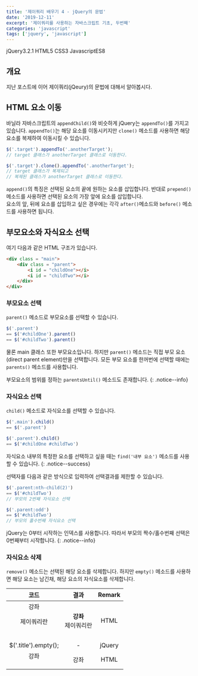 ```yaml
---
title: '제이쿼리 배우기 4 - jQuery의 문법'
date: '2019-12-11'
excerpt: '제이쿼리를 사용하는 자바스크립트 기초, 두번째'
categories: 'javascript'
tags: ['jquery', 'javascript']
---
```


<!-- Post ID : h2e11xEh37 -->

<!--Language Button HTML -->
<span><a class="jQuery"><i class="fab fa-ravelry"></i> jQuery</a><a class="jQueryVer">3.2.1</a></span>  <span><a class="HTML"><i class="fab fa-html5"></i> HTML</a><a class="HTMLVer">5</a></span>  <span><a class="CSS"><i class="fab fa-css3-alt"></i> CSS</a><a class="CSSVer">3</a></span>  <span><a class="Javascript"><i class="fab fa-js-square"></i> Javascript</a><a class="Javascriptver">ES8</a></span>
<!--Language Button HTML -->

## 개요
지난 포스트에 이어 제이쿼리(jQeury)의 문법에 대해서 알아봅시다.

## HTML 요소 이동
바닐라 자바스크립트의 `appendChild()`와 비슷하게 jQuery는 `appendTo()`를 가지고 있습니다. `appendTo()`는 해당 요소를 이동시키지만 `clone()` 메소드를 사용하면 해당 요소를 복제하여 이동시킬 수 있습니다.

~~~javascript
$('.target').appendTo('.anotherTarget');
// target 클래스가 anotherTarget 클래스로 이동한다.

$('.target').clone().appendTo('.anotherTarget');
// target 클래스가 복제되고
// 복제된 클래스가 anotherTarget 클래스로 이동한다.
~~~

`append()`의 특징은 선택된 요소의 끝에 원하는 요소를 삽입합니다. 반대로 `prepend()` 메소드를 사용하면 선택된 요소의 가장 앞에 요소를 삽입합니다.<br>요소의 앞, 뒤에 요소를 삽입하고 싶은 경우에는 각각 `after()`메소드와 `before()` 메소드를 사용하면 됩니다.

## 부모요소와 자식요소 선택
여기 다음과 같은 HTML 구조가 있습니다.
~~~html
<div class = "main">
    <div class = "parent">
        <i id = "childOne"></i>
        <i id = "childTwo"></i>
    </div>
</div>
~~~

### 부모요소 선택
`parent()` 메소드로 부모요소를 선택할 수 있습니다.

~~~javascript
$('.parent') 
== $('#childOne').parent()
== $('#childTwo').parent()
~~~

물론 main 클래스 또한 부모요소입니다. 하지만 `parent()` 메소드는 직접 부모 요소(direct parent element)만을 선택합니다. 모든 부모 요소를 한꺼번에 선택할 때에는 `parents()` 메소드를 사용합니다. 

부모요소의 범위를 정하는 `parentsUntil()` 메소드도 존재합니다.
{: .notice--info}

### 자식요소 선택
`child()` 메소드로 자식요소를 선택할 수 있습니다.

~~~javascript
$('.main').child()
== $('.parent')

$('.parent').child()
== $('#childOne #childTwo')
~~~

자식요소 내부의 특정한 요소를 선택하고 싶을 때는 `find('내부 요소')` 메소드를 사용할 수 있습니다.
{: .notice--success}

선택자를 다음과 같은 방식으로 입력하여 선택결과를 제한할 수 있습니다.

~~~javascript
$('.parent:nth-child(2)')
== $('#childTwo')
// 부모의 2번째 자식요소 선택

$('.parent:odd')
== $('#childTwo')
// 부모의 홀수번째 자식요소 선택
~~~

jQuery는 0부터 시작하는 인덱스를 사용합니다. 따라서 부모의 짝수/홀수번째 선택은 0번째부터 시작합니다.
{: .notice--info}

### 자식요소 삭제
`remove()` 메소드는 선택된 해당 요소를 삭제합니다. 하지만 `empty()` 메소드를 사용하면 해당 요소는 남긴채, 해당 요소의 자식요소를 삭제합니다.

|                        코드                         |              결과              | Remark |
| :-----------------------------------------------: | :--------------------------: | :----: |
| <div class = "title">강좌<br><p>제이쿼리란</p><br></div> | <strong>강좌</strong><br>제이쿼리란 |  HTML  |
|               $('.title').empty();                |              -               | jQuery |
|       <div class = "title">강좌<br><br></div>       |              강좌              |  HTML  |

<!-- Main content-->

<!-- Main content-->
